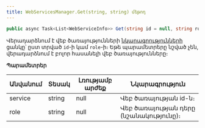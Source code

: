 ```yaml
---
title: WebServicesManager.Get(string, string) մեթոդ
---
```


```c#
public async Task<List<WebServiceInfo>> Get(string id = null, string role = null)
```

Վերադարձնում է վեբ ծառայությունների [նկարագրությունների](../../types/WebServiceInfo.md) ցանկը՝ ըստ տրված `id`-ի կամ `role`-ի։ Եթե պարամետրերը նշված չեն, վերադարձնում է բոլոր հասանելի վեբ ծառայությունները։

**Պարամետրեր**

| Անվանում | Տեսակ | Լռությամբ արժեք | Նկարագրություն |
|-----------|-------|-----------------|----------------|
| service | string | null | Վեբ ծառայության id-ն։ |
| role | string | null | Վեբ ծառայության դերը (նշանակությունը)։ |